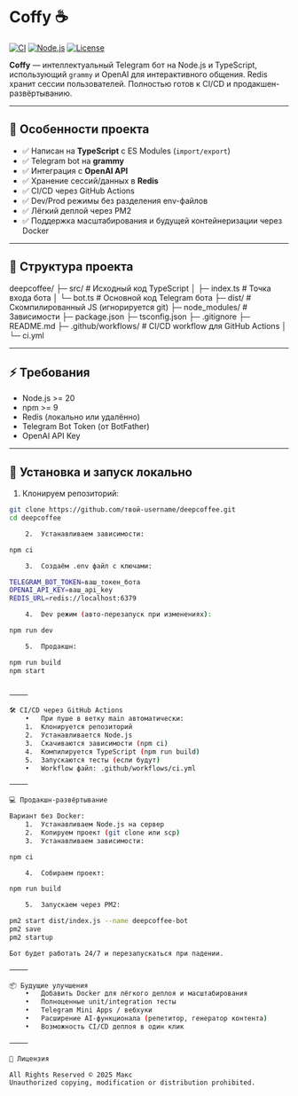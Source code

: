 
# Coffy ☕

[![CI](https://github.com/твой-username/deepcoffee/actions/workflows/ci.yml/badge.svg)](https://github.com/твой-username/deepcoffee/actions)
[![Node.js](https://img.shields.io/badge/Node.js-20-blue?logo=node.js)](https://nodejs.org/)
[![License](https://img.shields.io/badge/License-All%20Rights%20Reserved-red)](#-лицензия)

**Coffy** — интеллектуальный Telegram бот на Node.js и TypeScript, использующий `grammy` и OpenAI для интерактивного общения. Redis хранит сессии пользователей. Полностью готов к CI/CD и продакшен-развёртыванию.  

---

## 📝 Особенности проекта

- ✅ Написан на **TypeScript** с ES Modules (`import/export`)  
- ✅ Telegram bot на **grammy**  
- ✅ Интеграция с **OpenAI API**  
- ✅ Хранение сессий/данных в **Redis**  
- ✅ CI/CD через GitHub Actions  
- ✅ Dev/Prod режимы без разделения env-файлов  
- ✅ Лёгкий деплой через PM2  
- ✅ Поддержка масштабирования и будущей контейнеризации через Docker  

---

## 📁 Структура проекта

deepcoffee/
├─ src/                  # Исходный код TypeScript
│  ├─ index.ts           # Точка входа бота
│  └─ bot.ts             # Основной код Telegram бота
├─ dist/                 # Скомпилированный JS (игнорируется git)
├─ node_modules/         # Зависимости
├─ package.json
├─ tsconfig.json
├─ .gitignore
├─ README.md
├─ .github/workflows/    # CI/CD workflow для GitHub Actions
│  └─ ci.yml

---

## ⚡ Требования

- Node.js >= 20  
- npm >= 9  
- Redis (локально или удалённо)  
- Telegram Bot Token (от BotFather)  
- OpenAI API Key  

---

## 🚀 Установка и запуск локально

1. Клонируем репозиторий:

```bash
git clone https://github.com/твой-username/deepcoffee.git
cd deepcoffee

	2.	Устанавливаем зависимости:

npm ci

	3.	Создаём .env файл с ключами:

TELEGRAM_BOT_TOKEN=ваш_токен_бота
OPENAI_API_KEY=ваш_api_key
REDIS_URL=redis://localhost:6379

	4.	Dev режим (авто-перезапуск при изменениях):

npm run dev

	5.	Продакшн:

npm run build
npm start


⸻

🛠 CI/CD через GitHub Actions
	•	При пуше в ветку main автоматически:
	1.	Клонируется репозиторий
	2.	Устанавливается Node.js
	3.	Скачиваются зависимости (npm ci)
	4.	Компилируется TypeScript (npm run build)
	5.	Запускаются тесты (если будут)
	•	Workflow файл: .github/workflows/ci.yml

⸻

💻 Продакшн-развёртывание

Вариант без Docker:
	1.	Устанавливаем Node.js на сервер
	2.	Копируем проект (git clone или scp)
	3.	Устанавливаем зависимости:

npm ci

	4.	Собираем проект:

npm run build

	5.	Запускаем через PM2:

pm2 start dist/index.js --name deepcoffee-bot
pm2 save
pm2 startup

Бот будет работать 24/7 и перезапускаться при падении.

⸻

📦 Будущие улучшения
	•	Добавить Docker для лёгкого деплоя и масштабирования
	•	Полноценные unit/integration тесты
	•	Telegram Mini Apps / вебхуки
	•	Расширение AI-функционала (репетитор, генератор контента)
	•	Возможность CI/CD деплоя в один клик

⸻

📜 Лицензия

All Rights Reserved © 2025 Макс
Unauthorized copying, modification or distribution prohibited.

